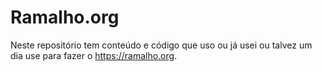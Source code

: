 # Ramalho.org

Neste repositório tem conteúdo e código que
uso ou
já usei ou
talvez um dia use
para fazer o https://ramalho.org.
